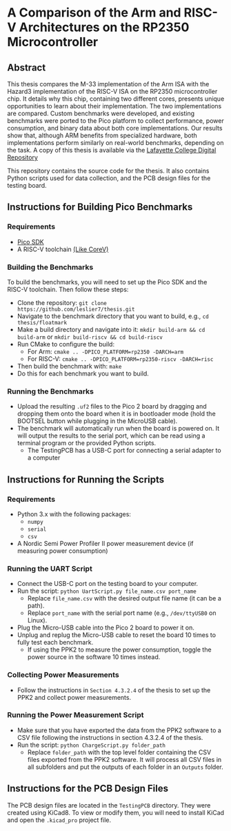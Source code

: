 # A Comparison of the Arm and RISC-V Architectures on the RP2350 Microcontroller

## Abstract
This thesis compares the M-33 implementation of the Arm ISA with the Hazard3
implementation of the RISC-V ISA on the RP2350 microcontroller chip. It details why this chip, containing two different cores, presents unique opportunities to
learn about their implementation. The two implementations are compared. Custom benchmarks were developed, and existing benchmarks were ported to the Pico
platform to collect performance, power consumption, and binary data about both
core implementations. Our results show that, although ARM benefits from specialized hardware, both implementations perform similarly on real-world benchmarks,
depending on the task. A copy of this thesis is available via the [Lafayette College Digital Repository](https://ldr.lafayette.edu/concern/student_works/cv43nz485)

This repository contains the source code for the thesis. It also contains Python scripts used for data collection, and the PCB design files for the testing board.

## Instructions for Building Pico Benchmarks

### Requirements

- [Pico SDK](https://github.com/raspberrypi/pico-sdk)
- A RISC-V toolchain [(Like CoreV)](https://embecosm.com/downloads/tool-chain-downloads/#core-v-top-of-tree-compilers)

### Building the Benchmarks
To build the benchmarks, you will need to set up the Pico SDK and the RISC-V toolchain. Then follow these steps:
- Clone the repository: `git clone https://github.com/leslier7/thesis.git`
- Navigate to the benchmark directory that you want to build, e.g., `cd thesis/floatmark`
- Make a build directory and navigate into it: `mkdir build-arm && cd build-arm` or `mkdir build-riscv && cd build-riscv`
- Run CMake to configure the build:
  - For Arm: `cmake .. -DPICO_PLATFORM=rp2350 -DARCH=arm`
  - For RISC-V: `cmake .. -DPICO_PLATFORM=rp2350-riscv -DARCH=risc`
- Then build the benchmark with: `make`
- Do this for each benchmark you want to build.

### Running the Benchmarks
- Upload the resulting `.uf2` files to the Pico 2 board by dragging and dropping them onto the board when it is in bootloader mode (hold the BOOTSEL button while plugging in the MicroUSB cable).
- The benchmark will automatically run when the board is powered on. It will output the results to the serial port, which can be read using a terminal program or the provided Python scripts.
  - The TestingPCB has a USB-C port for connecting a serial adapter to a computer 

## Instructions for Running the Scripts

### Requirements
- Python 3.x with the following packages:
  - `numpy`
  - `serial`
  - `csv`
- A Nordic Semi Power Profiler II power measurement device (if measuring power consumption)

### Running the UART Script
- Connect the USB-C port on the testing board to your computer.
- Run the script: `python UartScript.py file_name.csv port_name`
  - Replace `file_name.csv` with the desired output file name (it can be a path).
  - Replace `port_name` with the serial port name (e.g., `/dev/ttyUSB0` on Linux).
- Plug the Micro-USB cable into the Pico 2 board to power it on.
- Unplug and replug the Micro-USB cable to reset the board 10 times to fully test each benchmark.
  - If using the PPK2 to measure the power consumption, toggle the power source in the software 10 times instead.

### Collecting Power Measurements
- Follow the instructions in `Section 4.3.2.4` of the thesis to set up the PPK2 and collect power measurements.

### Running the Power Measurement Script
- Make sure that you have exported the data from the PPK2 software to a CSV file following the instructions in section 4.3.2.4 of the thesis.
- Run the script: `python ChargeScript.py folder_path`
  - Replace `folder_path` with the top level folder containing the CSV files exported from the PPK2 software. It will process all CSV files in all subfolders and put the outputs of each folder in an `Outputs` folder.

## Instructions for the PCB Design Files
The PCB design files are located in the `TestingPCB` directory. They were created using KiCad8. To view or modify them, you will need to install KiCad and open the `.kicad_pro` project file.